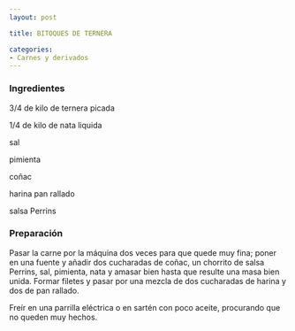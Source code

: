 ```yaml
---
layout: post

title: BITOQUES DE TERNERA

categories:
- Carnes y derivados
---
```

<h3>Ingredientes</h3>
3/4 de kilo de ternera picada

1/4 de kilo de nata liquida

sal

pimienta

coñac

harina pan rallado

salsa Perrins

<h3>Preparación</h3>
Pasar la carne por la máquina dos veces para que quede muy fina; poner en una fuente y añadir dos cucharadas de coñac, un chorrito de salsa Perrins, sal, pimienta, nata y amasar bien hasta que resulte una masa bien unida. Formar filetes y pasar por una mezcla de dos cucharadas de harina y dos de pan rallado.

Freír en una parrilla eléctrica o en sartén con poco aceite, procurando que no queden muy hechos.